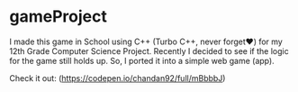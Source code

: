 # gameProject
I made this game in School using C++ (Turbo C++, never forget❤️) for my 12th Grade Computer Science Project.
Recently I decided to see if the logic for the game still holds up. So, I ported it into a simple web game (app). 

Check it out:
(https://codepen.io/chandan92/full/mBbbbJ)
